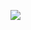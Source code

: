 ![](http://github-profile-summary-cards.vercel.app/api/cards/repos-per-language?username=vn7n24fzkq&theme=monokai)
